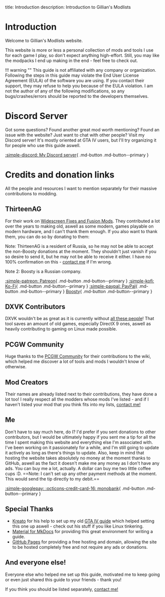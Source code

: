 title: Introduction
description: Introduction to Gillian's Modlists

# Introduction
Welcome to Gillian's Modlists website.

This website is more or less a personal collection of mods and tools I use for each game I play, so don't expect anything high-effort. Still, you may like the modpacks I end up making in the end - feel free to check out.

!!! warning ""
    This guide is not affiliated with any company or organization. Following the steps in this guide may violate the End User License Agreement (EULA) of the software you are using. If you contact their support, they may refuse to help you because of the EULA violation. I am not the author of any of the following modifications, so any bugs/crashes/errors should be reported to the developers themselves.

# Discord Server
Got some questions? Found another great mod worth mentioning? Found an issue with the website? Just want to chat with other people? Visit my Discord server! It's mostly oriented at GTA IV users, but I'll try organizing it for people who use this guide aswell.

[:simple-discord: My Discord server](https://discord.gg/zwmsQqExbQ){ .md-button .md-button--primary }

# Credits and donation links
All the people and resources I want to mention separately for their massive contributions to modding.

## ThirteenAG
For their work on [Widescreen Fixes and Fusion Mods](https://thirteenag.github.io/wfp). They contributed a lot over the years to making old, aswell as some modern, games playable on modern hardware, and I can't thank them enough. If you also want to thank them, you can do so by donating to them:

Note: ThirteenAG is a resident of Russia, so he may not be able to accept the non-Boosty donations at the moment. They shouldn't just vanish if you so desire to send it, but he may not be able to receive it either. I have no 100% confirmation on this - [contact me](contact-me.md) if I'm wrong.

Note 2: Boosty is a Russian company.

[:simple-patreon: Patreon](https://patreon.com/ThirteenAG){ .md-button .md-button--primary } [:simple-kofi: Ko-Fi](https://ko-fi.com/thirteenag){ .md-button .md-button--primary } [:simple-paypal: PayPal](https://www.paypal.com/donate/?cmd=_s-xclick&hosted_button_id=77JMVFE8N42PE){ .md-button .md-button--primary } [Boosty](https://boosty.to/thirteenag/donate){ .md-button .md-button--primary }

## DXVK Contributors
DXVK wouldn't be as great as it is currently without [all these people](https://github.com/doitsujin/dxvk/graphs/contributors)! That tool saves an amount of old games, especially DirectX 9 ones, aswell as heavily contributing to gaming on Linux made possible.

## PCGW Community
Huge thanks to the [PCGW Community](https://www.pcgamingwiki.com/) for their contributions to the wiki, which helped me discover a lot of tools and mods I wouldn't know of otherwise.

## Mod Creators
Their names are already listed next to their contributions, they have done a lot too! I really respect all the modders whose mods I've listed - and if I haven't listed your mod that you think fits into my lists, [contact me!](contact-me.md)

## Me
Don't have to say much here, do I? I'd prefer if you sent donations to other contributors, but I would be ultimately happy if you sent me a tip for all the time I spent making this website and everything else I'm associated with. I've been working on it passionately for a while, and I'm still going to update it actively as long as there's things to update. Also, keep in mind that hosting the website takes absolutely no money at the moment thanks to GitHub, aswell as the fact it doesn't make me any money as I don't have any ads. You can buy me a lot, actually. A dollar can buy me two little coffee cups :D. ==Note: I can't set up any other payment methods at the moment. This would send the tip directly to my debit.==

[:simple-googlepay: :octicons-credit-card-16: monobank](https://send.monobank.ua/jar/3cJx2rhdw2){ .md-button .md-button--primary }

## Special Thanks
* [Kreato](https://github.com/kreatoo) for his help to set up my old [GTA IV guide](https://gillian-guide.github.io/) which helped setting this one up aswell - check out his stuff if you like Linux tinkering.
* [Material for MkDocs](https://squidfunk.github.io/mkdocs-material/) for providing this great environment for writing a guide.
* [GitHub Pages](https://pages.github.com/) for providing a free hosting and domain, allowing the site to be hosted completely free and not require any ads or donations.

## And everyone else!
Everyone else who helped me set up this guide, motivated me to keep going or even just shared this guide to your friends - thank you!

If you think you should be listed separately, [contact me!](contact-me.md)